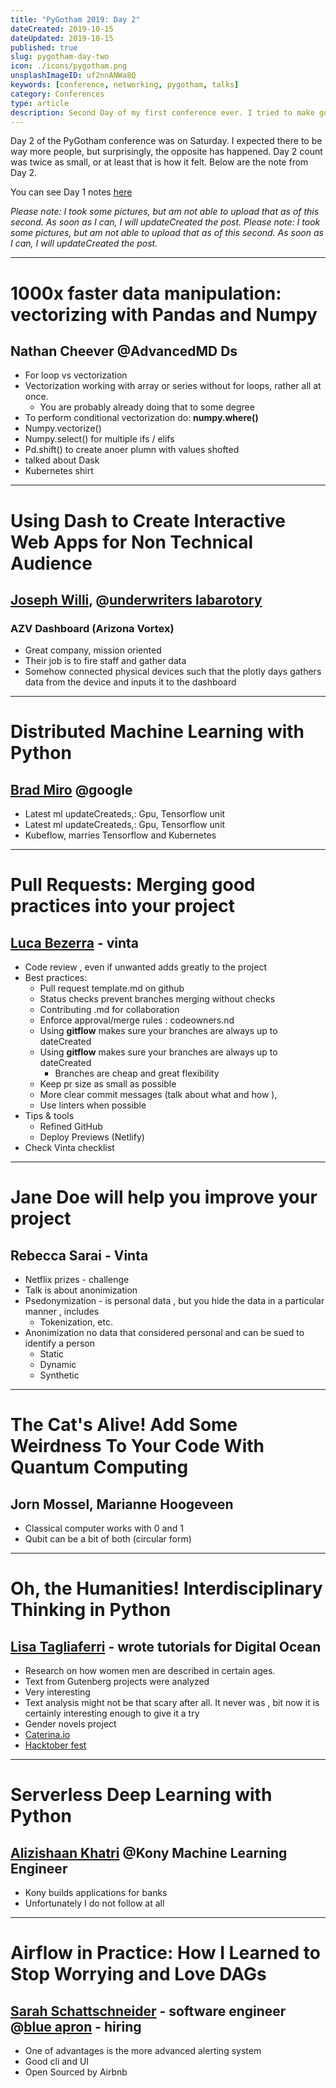 ```yaml
---
title: "PyGotham 2019: Day 2"
dateCreated: 2019-10-15
dateUpdated: 2019-10-15
published: true
slug: pygotham-day-two
icon: ./icons/pygotham.png
unsplashImageID: uf2nnANWa8Q
keywords: [conference, networking, pygotham, talks]
category: Conferences
type: article
description: Second Day of my first conference ever. I tried to make good notes during the talks I attended.
---
```


Day 2 of the PyGotham conference was on Saturday. I expected there to be way more people, but surprisingly, the opposite has happened. Day 2 count was twice as small, or at least that is how it felt. Below are the note from Day 2.

You can see Day 1 notes [here](pygotham-2019-day-1)

_Please note: I took some pictures, but am not able to upload that as of this second. As soon as I can, I will updateCreated the post._
_Please note: I took some pictures, but am not able to upload that as of this second. As soon as I can, I will updateCreated the post._

***
# 1000x faster data manipulation: vectorizing with Pandas and Numpy
## Nathan Cheever @AdvancedMD Ds
* For loop vs vectorization
* Vectorization working with array or series without for loops, rather all at once.
  * You are probably already doing that to some degree
* To perform conditional vectorization do: **numpy.where()**
* Numpy.vectorize()
* Numpy.select() for multiple ifs / elifs
* Pd.shift() to create anoer plumn with values shofted
* talked about Dask
* Kubernetes shirt

***
# Using Dash to Create Interactive Web Apps for Non Technical Audience
## [Joseph Willi](https://www.linkedin.com/in/joseph-willi-38b7883b/), @[underwriters labarotory](https://www.ul.com/)
### AZV Dashboard (Arizona Vortex)
* Great company, mission oriented
* Their job is to fire staff and gather data
* Somehow connected physical devices such that the plotly days gathers data from the device and inputs it to the dashboard

***
# Distributed Machine Learning with Python
## [Brad Miro](http://https://www.linkedin.com/in/brad-miro/) @google
* Latest ml updateCreateds,: Gpu, Tensorflow unit
* Latest ml updateCreateds,: Gpu, Tensorflow unit
* Kubeflow, marries Tensorflow and Kubernetes

***
# Pull Requests: Merging good practices into your project
## [Luca Bezerra](mailto:lucabezerra@gmail.com) - vinta
* Code review , even if unwanted adds greatly to the project
* Best practices:
  * Pull request template.md on github
  * Status checks prevent branches merging without checks
  * Contributing .md for collaboration
  * Enforce approval/merge rules : codeowners.nd
  * Using **gitflow** makes sure your branches are always up to dateCreated
  * Using **gitflow** makes sure your branches are always up to dateCreated
    * Branches are cheap and great flexibility
  * Keep pr size as small as possible
  * More clear commit messages (talk about what and how ),
  * Use linters when possible
* Tips & tools
  * Refined GitHub
  * Deploy Previews (Netlify)
* Check Vinta checklist

***
# Jane Doe will help you improve your project
## Rebecca Sarai - Vinta
* Netflix prizes - challenge
* Talk is about anonimization
* Psedonymization - is personal data , but you hide the data in a particular manner , includes
  * Tokenization, etc.
* Anonimization no data that considered personal and can be sued to identify a person
  * Static
  * Dynamic
  * Synthetic

***
# The Cat's Alive! Add Some Weirdness To Your Code With Quantum Computing
## Jorn Mossel, Marianne Hoogeveen
* Classical computer works with 0 and 1
* Qubit can be a bit of both (circular form)

***
# Oh, the Humanities! Interdisciplinary Thinking in Python
## [Lisa Tagliaferri](https://lisatagliaferri.org) - wrote tutorials for Digital Ocean
* Research on how women men are described in certain ages.
* Text from Gutenberg projects were analyzed
* Very interesting
* Text analysis might not be that scary after all. It never was , bit now it is certainly interesting enough to give it a try
* Gender novels project
* [Caterina.io](https://Caterina.io)
* [Hacktober fest](https://hacktoberfest.digitalocean.com/)

***
# Serverless Deep Learning with Python
## [Alizishaan Khatri](https://www.linkedin.com/in/alizishaan-khatri-32a20637/) @Kony Machine Learning Engineer
* Kony builds applications for banks
* Unfortunately I do not follow at all

***
# Airflow in Practice: How I Learned to Stop Worrying and Love DAGs
## [Sarah Schattschneider](https://www.linkedin.com/in/sarahschattschneider/) - software engineer @[blue apron](https://www.blueapron.com/) - hiring
* One of advantages is the more advanced alerting system
* Good cli and UI
* Open Sourced by Airbnb
